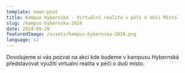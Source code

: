 ```yaml
---
template: news-post
title: Kampus Hybernská - Virtuální realita v péči o duši Místo 
slug: /kampus-hybernska-2024
date: 2024-05-20
featuredImage: /assets/kampus-hybernska-2024.png
language: cz
---
```


Dovolujeme si vás pozvat na akci kde budeme v kampusu Hybernská představovat využití virtuální realita v péči o duši místo.

